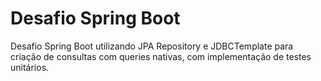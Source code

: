 # Desafio Spring Boot


Desafio Spring Boot utilizando JPA Repository e JDBCTemplate para criação de consultas com queries nativas, com implementação de testes unitários.
